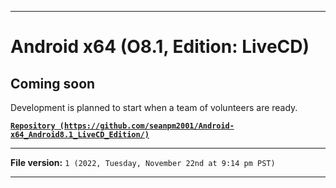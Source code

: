 
***

# Android x64 (O8.1, Edition: LiveCD)

## Coming soon

Development is planned to start when a team of volunteers are ready.

**[`Repository (https://github.com/seanpm2001/Android-x64_Android8.1_LiveCD_Edition/)`](https://github.com/seanpm2001/Android-x64_Android8.1_LiveCD_Edition/)**

***

**File version:** `1 (2022, Tuesday, November 22nd at 9:14 pm PST)`

***
